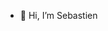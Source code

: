 - 👋 Hi, I’m Sebastien

<!---
KaulSe/KaulSe is a ✨ special ✨ repository because its `README.md` (this file) appears on your GitHub profile.
You can click the Preview link to take a look at your changes.
--->

